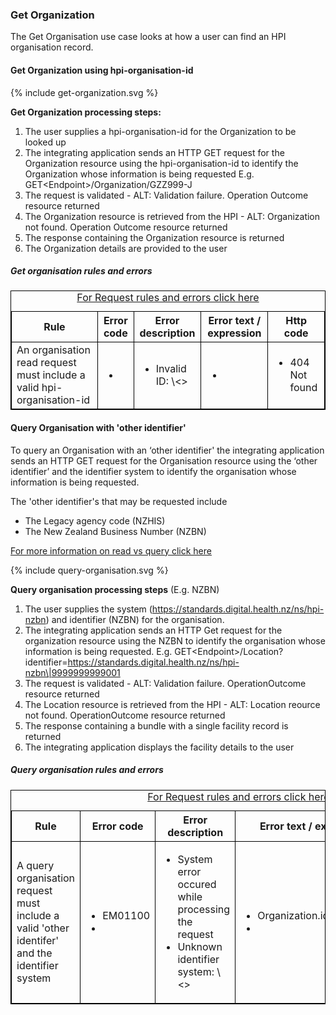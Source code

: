 

### Get Organization

The Get Organisation use case looks at how a user can find an HPI organisation record.

#### Get Organization using hpi-organisation-id

<div>
{% include get-organization.svg %}
</div>

**Get Organization processing steps:**

1. The user supplies a hpi-organisation-id for the Organization to be looked up
2. The integrating application sends an HTTP GET request for the Organization resource using the hpi-organisation-id to identify the Organization whose information is being requested E.g. GET\<Endpoint>/Organization/GZZ999-J
3. The request is validated - ALT: Validation failure. Operation Outcome resource returned
4. The Organization resource is retrieved from the HPI - ALT: Organization not found. Operation Outcome resource returned
5. The response containing the Organization resource is returned
6. The Organization details are provided to the user

<h5>Get organisation rules and errors</h5>
<table>
<style>
table, th, td {
  border: 1px solid black;
  border-collapse: collapse;
}
</style>
<caption><a href="general.html#request-rules-and-errors">For Request rules and errors click here</a></caption>
<tr><th>Rule</th>
<th>Error code</th>
<th>Error description</th>
<th>Error text / expression</th>
<th>Http code</th></tr>

<tr>
<td>An organisation read request must include a valid hpi-organisation-id</td>
<td>
 <ul>
  <li></li>
 </ul>
</td>
<td>
 <ul>
  <li>Invalid ID: \<></li>
 </ul>
</td>
<td>
 <ul>
  <li></li>
 </ul>
</td>
<td>
 <ul>
  <li>404 Not found</li>
 </ul>
 </td>
</tr>
</table>

#### Query Organisation with 'other identifier'

To query an Organisation with an ‘other identifier' the integrating application sends an HTTP GET request for the Organisation resource using the ‘other identifier’ and the identifier system to identify the organisation whose information is being requested.

The 'other identifier's that may be requested include
* The Legacy agency code (NZHIS)
* The New Zealand Business Number (NZBN)

[For more information on read vs query click here](/general.html#read-resource-by-id)

<div>
{% include query-organisation.svg %}
</div>

**Query organisation processing steps** (E.g. NZBN)

1. The user supplies the system (https://standards.digital.health.nz/ns/hpi-nzbn) and identifier (NZBN) for the organisation.
2. The integrating application sends an HTTP Get request for the organization resource using the NZBN to identify the organisation whose information is being requested. E.g. GET\<Endpoint>/Location?identifier=https://standards.digital.health.nz/ns/hpi-nzbn\|9999999999001
3. The request is validated - ALT: Validation failure. OperationOutcome resource returned
4. The Location resource is retrieved from the HPI - ALT: Location reource not found. OperationOutcome resource returned
5. The response containing a bundle with a single facility record is returned
6. The integrating application displays the facility details to the user

<h5>Query organisation rules and errors</h5>
<table>
<style>
table, th, td {
  border: 1px solid black;
  border-collapse: collapse;
}
</style>
<caption><a href="general.html#request-rules-and-errors">For Request rules and errors click here</a></caption>
<tr><th>Rule</th>
<th>Error code</th>
<th>Error description</th>
<th>Error text / expression</th>
<th>Http code</th></tr>

<tr>
<td>A query organisation request must include a valid 'other identifer' and the identifier system</td>
<td>
 <ul>
  <li>EM01100</li>
  <li></li>
 </ul>
</td>
<td>
 <ul>
  <li>System error occured while processing the request</li>
  <li>Unknown identifier system: \<></li>
 </ul>
</td>
<td>
 <ul>
  <li>Organization.identifier:nzbn</li>
  <li></li>
 </ul>
</td>
<td>
 <ul>
  <li>422 Unknown</li>
  <li>422 Unknown</li>
 </ul>
 </td>
</tr>
</table>
